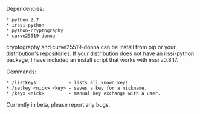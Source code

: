 Dependencies:

    * python 2.7
    * irssi-python
    * python-cryptography
    * curve25519-donna

cryptography and curve25519-donna can be install from pip or your
distribution's repositories. If your distribution does not have an
irssi-python package, I have included an install script that works
with irssi v0.8.17.

Commands:

    * /listkeys            - lists all known keys
    * /setkey <nick> <key> - saves a key for a nickname.
    * /keyx <nick>         - manual key exchange with a user.

Currently in beta, please report any bugs.
